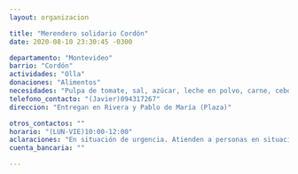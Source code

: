 ```yaml
---
layout: organizacion

title: "Merendero solidario Cordón"
date: 2020-08-10 23:30:45 -0300

departamento: "Montevideo"
barrio: "Cordón"
actividades: "Olla"
donaciones: "Alimentos"
necesidades: "Pulpa de tomate, sal, azúcar, leche en polvo, carne, cebollas, morrones"
telefono_contacto: "(Javier)094317267"
direccion: "Entregan en Rivera y Pablo de María (Plaza)"

otros_contactos: ""
horario: "(LUN-VIE)10:00-12:00"
aclaraciones: "En situación de urgencia. Atienden a personas en situación de calle. Elaboran desayuno y almuerzo, en Yaguaron 1459 entre Uruguay y Mercedes. Les robaron este local por lo que tuvieron que suspender las entregas hasta que terminen de reparar roturas del edificio, lo cual llevará aproximadamente una semana."
cuenta_bancaria: ""

---
```

